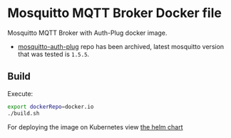Mosquitto MQTT Broker Docker file
=================================

Mosquitto MQTT Broker with Auth-Plug docker image.
* [mosquitto-auth-plug](https://github.com/jpmens/mosquitto-auth-plug) repo has been archived,
  latest mosquitto version that was tested is `1.5.5`.

Build
-----
Execute:  
```bash
export dockerRepo=docker.io
./build.sh
```

For deploying the image on Kubernetes view [the helm chart](https://github.com/ArieLevs/Kubernetes-Helm-Charts/tree/master/charts/mosquitto)
